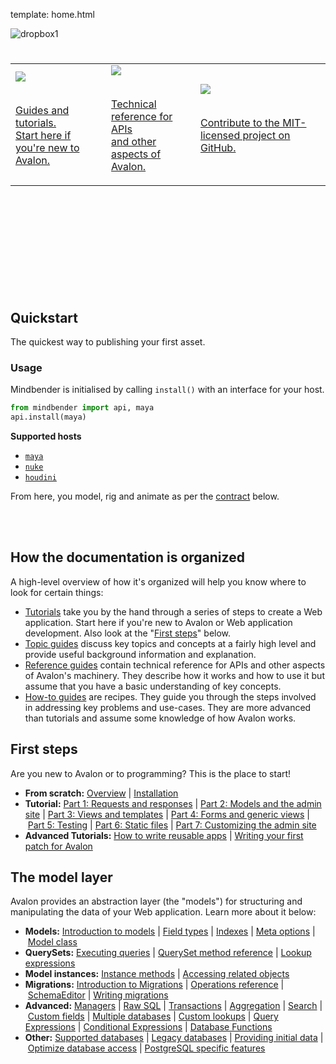 template: home.html

![dropbox1](https://user-images.githubusercontent.com/2152766/27319903-a5308dd2-558b-11e7-980c-190f08fca902.png)

#

<table id="home-table">
	<tr>
		<td>
			<a class="box" href="tutorials/">
				<!-- <h3>Learn</h3> -->
				<img src="https://user-images.githubusercontent.com/2152766/27341801-31bb5594-55d6-11e7-9000-bf8072afc4cc.png">
				<br>
				<br>
				<p>Guides and tutorials.<br>Start here if you're new to Avalon.</p>
			</a>
		</td>
		<td>
			<a class="box" href="reference/">
				<!-- <h3>Reference</h3> -->
				<img src="https://user-images.githubusercontent.com/2152766/27341799-31b9d6a6-55d6-11e7-8784-574e9c483b21.png">
				<br>
				<br>
				<p>Technical reference for APIs<br>and other aspects of Avalon.</p>
			</a>
		</td>
		<td>
			<a class="box" href="reference/#contributing">
				<!-- <h3>Develop</h3> -->
				<img src="https://user-images.githubusercontent.com/2152766/27341800-31ba0d2e-55d6-11e7-9eb1-664e13a189ea.png">
				<br>
				<br>
				<p>Contribute to the MIT-licensed project on GitHub.</p>
			</a>
		</td>
	</tr>
</table>

<br>
<br>
<br>
<br>
<br>
<br>
<br>
<br>
<br>

## Quickstart

The quickest way to publishing your first asset.

### Usage

Mindbender is initialised by calling `install()` with an interface for your host.

```python
from mindbender import api, maya
api.install(maya)
```

**Supported hosts**

- [`maya`]()
- [`nuke`]()
- [`houdini`]()

From here, you model, rig and animate as per the [contract](#contract) below.

<br>
<br>

## How the documentation is organized

A high-level overview of how it's organized will help you know where to look for certain things:

- [Tutorials](tutorials/) take you by the hand through a series of steps to create a Web application. Start here if you're new to Avalon or Web application development. Also look at the "[First steps](https://docs.djangoproject.com/en/1.11/#index-first-steps)" below.
- [Topic guides](guides/) discuss key topics and concepts at a fairly high level and provide useful background information and explanation.
- [Reference guides](reference/) contain technical reference for APIs and other aspects of Avalon's machinery. They describe how it works and how to use it but assume that you have a basic understanding of key concepts.
- [How-to guides](https://docs.djangoproject.com/en/1.11/howto/) are recipes. They guide you through the steps involved in addressing key problems and use-cases. They are more advanced than tutorials and assume some knowledge of how Avalon works.

## First steps

Are you new to Avalon or to programming? This is the place to start!

- **From scratch:** [Overview](https://docs.djangoproject.com/en/1.11/intro/overview/) | [Installation](https://docs.djangoproject.com/en/1.11/intro/install/)
- **Tutorial:** [Part 1: Requests and responses](https://docs.djangoproject.com/en/1.11/intro/tutorial01/) | [Part 2: Models and the admin site](https://docs.djangoproject.com/en/1.11/intro/tutorial02/) | [Part 3: Views and templates](https://docs.djangoproject.com/en/1.11/intro/tutorial03/) | [Part 4: Forms and generic views](https://docs.djangoproject.com/en/1.11/intro/tutorial04/) | [Part 5: Testing](https://docs.djangoproject.com/en/1.11/intro/tutorial05/) | [Part 6: Static files](https://docs.djangoproject.com/en/1.11/intro/tutorial06/) | [Part 7: Customizing the admin site](https://docs.djangoproject.com/en/1.11/intro/tutorial07/)
- **Advanced Tutorials:** [How to write reusable apps](https://docs.djangoproject.com/en/1.11/intro/reusable-apps/) | [Writing your first patch for Avalon](https://docs.djangoproject.com/en/1.11/intro/contributing/)

## The model layer

Avalon provides an abstraction layer (the "models") for structuring and manipulating the data of your Web application. Learn more about it below:

- **Models:** [Introduction to models](https://docs.djangoproject.com/en/1.11/topics/db/models/) | [Field types](https://docs.djangoproject.com/en/1.11/ref/models/fields/) | [Indexes](https://docs.djangoproject.com/en/1.11/ref/models/indexes/) | [Meta options](https://docs.djangoproject.com/en/1.11/ref/models/options/) | [Model class](https://docs.djangoproject.com/en/1.11/ref/models/class/)
- **QuerySets:** [Executing queries](https://docs.djangoproject.com/en/1.11/topics/db/queries/) | [QuerySet method reference](https://docs.djangoproject.com/en/1.11/ref/models/querysets/) | [Lookup expressions](https://docs.djangoproject.com/en/1.11/ref/models/lookups/)
- **Model instances:** [Instance methods](https://docs.djangoproject.com/en/1.11/ref/models/instances/) | [Accessing related objects](https://docs.djangoproject.com/en/1.11/ref/models/relations/)
- **Migrations:** [Introduction to Migrations](https://docs.djangoproject.com/en/1.11/topics/migrations/) | [Operations reference](https://docs.djangoproject.com/en/1.11/ref/migration-operations/) | [SchemaEditor](https://docs.djangoproject.com/en/1.11/ref/schema-editor/) | [Writing migrations](https://docs.djangoproject.com/en/1.11/howto/writing-migrations/)
- **Advanced:** [Managers](https://docs.djangoproject.com/en/1.11/topics/db/managers/) | [Raw SQL](https://docs.djangoproject.com/en/1.11/topics/db/sql/) | [Transactions](https://docs.djangoproject.com/en/1.11/topics/db/transactions/) | [Aggregation](https://docs.djangoproject.com/en/1.11/topics/db/aggregation/) | [Search](https://docs.djangoproject.com/en/1.11/topics/db/search/) | [Custom fields](https://docs.djangoproject.com/en/1.11/howto/custom-model-fields/) | [Multiple databases](https://docs.djangoproject.com/en/1.11/topics/db/multi-db/) | [Custom lookups](https://docs.djangoproject.com/en/1.11/howto/custom-lookups/) | [Query Expressions](https://docs.djangoproject.com/en/1.11/ref/models/expressions/) | [Conditional Expressions](https://docs.djangoproject.com/en/1.11/ref/models/conditional-expressions/) | [Database Functions](https://docs.djangoproject.com/en/1.11/ref/models/database-functions/)
- **Other:** [Supported databases](https://docs.djangoproject.com/en/1.11/ref/databases/) | [Legacy databases](https://docs.djangoproject.com/en/1.11/howto/legacy-databases/) | [Providing initial data](https://docs.djangoproject.com/en/1.11/howto/initial-data/) | [Optimize database access](https://docs.djangoproject.com/en/1.11/topics/db/optimization/) | [PostgreSQL specific features](https://docs.djangoproject.com/en/1.11/ref/contrib/postgres/)